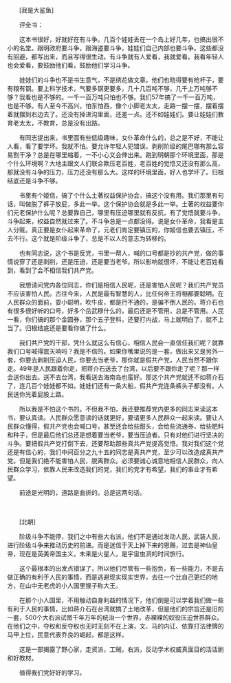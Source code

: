 　　[我是大鲨鱼]

　　评全书：

　　这本书很好，好就好在有斗争。几百个娃娃丢在一个岛上好几年，也搞出很不小的名堂。跟明政府要斗争，跟海盗要斗争，娃娃们自己内部也要斗争。这些都没有回避，都写出来，而且写得很生动。有斗争就有人爱看，我就爱看。我看年轻人也会爱看，要鼓励他们看，鼓励他们学习斗争。

　　娃娃们的斗争也不是书生意气，不是绣花做文章。他们也晓得要有枪杆子，要有粮有钢。要上科学技术，气要多钢更要多，几十几百吨不够，几千上万吨够不够？我看也是不够的。一千一百万吨只怕也不够。我们57年搞了一千一百万吨，也是不够。有人至今不高兴，怕东怕西，像个小脚老太太，走路一摆一摆，摆着摆着就摆到右边去了。还没有掉进沟里面，还差一点。还不如娃娃们。要让娃娃们教育老太太，不教育，总是没有出路。

　　有同志提出来，书里面有些低级趣味，女仆革命什么的，总之是不好，不能让人看，看了要学坏。我就不怕。要允许年轻人犯错误。剥削阶级的尾巴哪有那么容易割干净？总是在哪里缩着，一不小心又会伸出来。跑到明朝那个环境里面，那是个什么环境啊？大地主跟文人们联合欺压老百姓，老百姓的觉悟又还没有那么高，那就没有斗争的压力，压力还没有那么大。这样的环境里面，好人也学坏了。归根结底还是斗争不够。

　　书里有个姬信，搞了个什么土著权益保护协会，搞这个没有用。我们那里有句话，叫做脱了裤子放屁，多此一举。这个保护协会就是多此一举。土著的权益要你们元老保护什么呢？总要靠自己，哪里有压迫哪里就有反抗，有了觉悟就要斗争，斗争起来，权益自然就过来了。不斗争总是一点都没得。说是女仆革命，我看是主人分赃。真正要是女仆起来革命了，元老们肯定要镇压的，你姬信也要去镇压，不去不行。这个就是阶级斗争了，总是不以人的意志为转移的。

　　也有同志说，这个书是反党，书里一帮人，喊的口号都是抄的共产党，做的事情说穿了还是剥削，还是压迫，还是要当老爷。所以影响就很坏，不能让老百姓看到，看到了会不相信我们共产党。

　　我想请问党内各位同志，你们是相信人民呢，还是害怕人民呢？我们共产党员不应该害怕人民。古往今来，人民是最有智慧的人，比任何帝王将相都要聪明。在人民群众的面前，耍小聪明，吹牛皮，都是行不通的，是骗不倒人民的。蒋介石也有很多很好听的口号，好多个岳武穆什么的，最后还是不管用，总是不管用。人民一看，你们搞的那个金圆券，那个五子登科，还要打内战，马上就明白了，就不上当了。归根结底还是要看你做了什么。

　　我们共产党的干部，凭什么就这么有信心，相信人民会一直信任我们呢？就靠我们口号喊得震天响吗？我是不信的。如果你嘴里说的是一套，做出来又是另外一套，你要去剥削压迫人民，你要去当老爷，那你就是假共产党，人民当然不跟你走。49年是人民跟着你走，把蒋介石送去了台湾，以后要不跟你走了呢？那一样会送你出去。送不去台湾，我看送去海南岛也蛮好。那这个共产党就还不如蒋介石了，连几百个娃娃都不如，娃娃们还有一条大船，假共产党连条裤头子都没有。人民送你光着屁股上路。

　　所以我是不怕这个书的。不但我不怕，我还要推荐党内更多的同志来读这本书，要认真读。人民群众愿意读的话就更好，要请更多人民群众一起来读。要让人民群众懂得，假共产党也会喊口号，甚至还会给些甜头，会给些流通券，给些肥料和种子，但是最后他们总还是想着要当老爷，要当压迫者。只有对他们进行坚决的斗争。要把假共产党打倒下去，还要帮助那些真共产党提高觉悟。我对我们这个党还是有信心的，我们中间百分之九十五的同志是真共产党，至少可以改造成真共产党。但是我们绝不能害怕人民，脱离群众。必须要诚心诚意地相信人民群众，向人民群众学习，依靠人民来改造我们的党，我们的党才有希望，我们的事业才有希望。

　　前途是光明的，道路是曲折的。总是这两句话。

　　

　　[北朝]

　　阶级斗争不能停，我们之中有些大右派，他们不是通过发动人民，武装人民，进行阶级斗争来推动历史的前进。而是迷信于天上掉下来的恩赐，过去是神仙皇帝，现在是英美帝国主义，未来是火星人，是宇宙虫洞的时间旅行。

　　这个最根本的出发点错误了，所以他们尽管有一些抱负，有一些能力，不是去做正确的有利于人民的事情，而是逃避现实现实世界，去往一个比自己更烂的地方，在山中无老虎的小人国里猴子称大王。

　　在那个小人国里，不用触动自身利益的情况下，他们倒是可以学着我们做一些有利于人民的事情，比如蒋介石在台湾就搞了土地改革，但是他们的宗旨还是旧的一套，500个大右派试图千年万年的统治一个世界，赤裸裸的奴役压迫世界群众。在他们之中，夺权和反夺权也无时无刻不在上演，文、马的内讧、依靠打法律牌的马甲上位，民意代表乔良的崛起，都是这样。

　　这是一部揭露了野心家，走资派，工贼，右派，反动学术权威真面目的活话剧和好教材。

　　值得我们党好好的学习。
